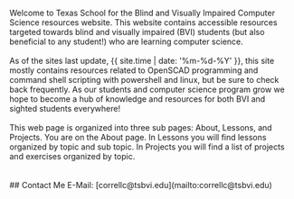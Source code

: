 <br>
Welcome to Texas School for the Blind and Visually Impaired Computer Science resources website. This website contains accessible resources targeted towards blind and visually impaired (BVI) students (but also beneficial to any student!) who are learning computer science.
<br>
<br>
As of the sites last update, {{ site.time | date: '%m-%d-%Y' }}, this site mostly contains resources related to OpenSCAD programming and command shell scripting with powershell and linux, but be sure to check back frequently. As our students and computer science program grow we hope to become a hub of knowledge and resources for both BVI and sighted students everywhere!
<br>
<br>
This web page is organized into three sub pages: About, Lessons, and Projects. You are on the About page. In Lessons you will find lessons organized by topic and sub topic. In Projects you will find a list of projects and exercises organized by topic. 
<br>
<br>
<br>    
## Contact Me
E-Mail: [correllc@tsbvi.edu](mailto:correllc@tsbvi.edu)